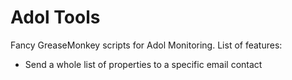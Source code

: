 # Adol Tools
Fancy GreaseMonkey scripts for Adol Monitoring.
List of features:
- Send a whole list of properties to a specific email contact